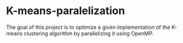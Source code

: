 # K-means-paralelization
The goal of this project is to optimize a given implementation of the K-means clustering algorithm by parallelizing it using OpenMP.
